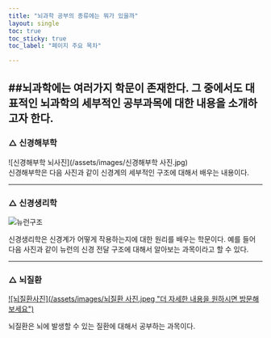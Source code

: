 ```yaml
---
title: "뇌과학 공부의 종류에는 뭐가 있을까"
layout: single
toc: true
toc_sticky: true
toc_label: "페이지 주요 목차"

---
```


##뇌과학에는 여러가지 학문이 존재한다. 그 중에서도 대표적인 뇌과학의 세부적인 공부과목에 대한 내용을 소개하고자 한다.
---

### △ 신경해부학
![신경해부학 뇌사진](/assets/images/신경해부학 사진.jpg)  
신경해부학은 다음 사진과 같이 신경계의 세부적인 구조에 대해서 배우는 내용이다.

---
### △ 신경생리학
![뉴런구조][neuron]<br> 


[neuron]: https://mblogthumb-phinf.pstatic.net/images/210/114/wonsikk/h030908066847_38102732.jpg?type=w210


신경생리학은 신경계가 어떻게 작용하는지에 대한 원리를 배우는 학문이다. 예를 들어 다음 사진과 같이 뉴런의 신경 전달 구조에 대해서 알아보는 과목이라고 할 수 있다.

---
### △ 뇌질환
[![뇌질환사진](/assets/images/뇌질환 사진.jpeg "더 자세한 내용을 원하시면 방문해보세요")](https://m.blog.naver.com/PostView.naver?isHttpsRedirect=true&blogId=amc_heart&logNo=220840836933)

뇌질환은 뇌에 발생할 수 있는 질환에 대해서 공부하는 과목이다. 

